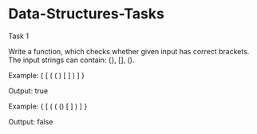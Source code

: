 # Data-Structures-Tasks

Task 1

Write a function, which checks whether given input has correct brackets. The input strings can contain: {}, [], ().


Example: { [ ( ( ) [ ] ) ] }

Output: true

Example: { [ ( ( () [ ] ) ] }

Outtput: false
